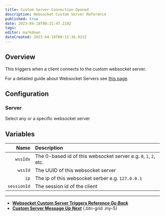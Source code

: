 ```yaml
---
title: Custom Server Connection Opened
description: Websocket Custom Server Reference
published: true
date: 2023-04-18T00:21:47.210Z
tags: 
editor: markdown
dateCreated: 2023-04-18T00:15:36.923Z
---
```


## Overview
This triggers when a client connects to the custom websocket server.

For a detailed guide about Websocket Servers see [this page](/Servers-Clients/WebSocket-Servers).

## Configuration
### Server
Select any or a specific websocket server

## Variables
Name | Description
----:|:------------
`wssIdx` | The 0-based id of this websocket server e.g. `0`, `1`, `2`, etc.
`wssId` | The UUID of this websocket server
`ip` | The ip of this websocket serber e.g. `127.0.0.1`
`sessionId` | The session id of the client

---

- [<i class="mdi mdi-chevron-left"></i>**Websocket Custom Server Triggers Reference *Go Back***](/Triggers/Core/Websocket/Custom-Server)
- [<i class="mdi mdi-message-text primary--text"></i> **Custom Server Message *Up Next***](/Triggers/Core/Websocket/Custom-Server/Custom-Server-Message)
{.btn-grid .my-5}